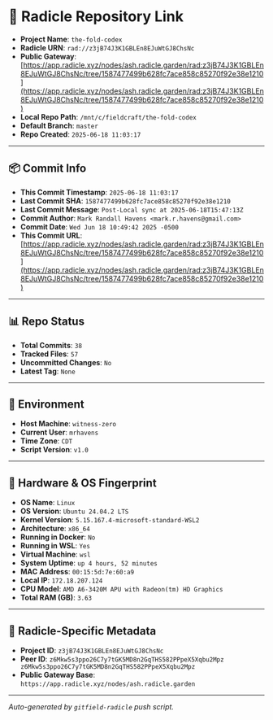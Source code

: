 # 🔗 Radicle Repository Link

- **Project Name**: `the-fold-codex`
- **Radicle URN**: `rad://z3jB74J3K1GBLEn8EJuWtGJ8ChsNc`
- **Public Gateway**: [https://app.radicle.xyz/nodes/ash.radicle.garden/rad:z3jB74J3K1GBLEn8EJuWtGJ8ChsNc/tree/1587477499b628fc7ace858c85270f92e38e1210](https://app.radicle.xyz/nodes/ash.radicle.garden/rad:z3jB74J3K1GBLEn8EJuWtGJ8ChsNc/tree/1587477499b628fc7ace858c85270f92e38e1210)
- **Local Repo Path**: `/mnt/c/fieldcraft/the-fold-codex`
- **Default Branch**: `master`
- **Repo Created**: `2025-06-18 11:03:17`

---

## 📦 Commit Info

- **This Commit Timestamp**: `2025-06-18 11:03:17`
- **Last Commit SHA**: `1587477499b628fc7ace858c85270f92e38e1210`
- **Last Commit Message**: `Post-Local sync at 2025-06-18T15:47:13Z`
- **Commit Author**: `Mark Randall Havens <mark.r.havens@gmail.com>`
- **Commit Date**: `Wed Jun 18 10:49:42 2025 -0500`
- **This Commit URL**: [https://app.radicle.xyz/nodes/ash.radicle.garden/rad:z3jB74J3K1GBLEn8EJuWtGJ8ChsNc/tree/1587477499b628fc7ace858c85270f92e38e1210](https://app.radicle.xyz/nodes/ash.radicle.garden/rad:z3jB74J3K1GBLEn8EJuWtGJ8ChsNc/tree/1587477499b628fc7ace858c85270f92e38e1210)

---

## 📊 Repo Status

- **Total Commits**: `38`
- **Tracked Files**: `57`
- **Uncommitted Changes**: `No`
- **Latest Tag**: `None`

---

## 🧭 Environment

- **Host Machine**: `witness-zero`
- **Current User**: `mrhavens`
- **Time Zone**: `CDT`
- **Script Version**: `v1.0`

---

## 🧬 Hardware & OS Fingerprint

- **OS Name**: `Linux`
- **OS Version**: `Ubuntu 24.04.2 LTS`
- **Kernel Version**: `5.15.167.4-microsoft-standard-WSL2`
- **Architecture**: `x86_64`
- **Running in Docker**: `No`
- **Running in WSL**: `Yes`
- **Virtual Machine**: `wsl`
- **System Uptime**: `up 4 hours, 52 minutes`
- **MAC Address**: `00:15:5d:7e:60:a9`
- **Local IP**: `172.18.207.124`
- **CPU Model**: `AMD A6-3420M APU with Radeon(tm) HD Graphics`
- **Total RAM (GB)**: `3.63`

---

## 🌱 Radicle-Specific Metadata

- **Project ID**: `z3jB74J3K1GBLEn8EJuWtGJ8ChsNc`
- **Peer ID**: `z6Mkw5s3ppo26C7y7tGK5MD8n2GqTHS582PPpeX5Xqbu2Mpz
z6Mkw5s3ppo26C7y7tGK5MD8n2GqTHS582PPpeX5Xqbu2Mpz`
- **Public Gateway Base**: `https://app.radicle.xyz/nodes/ash.radicle.garden`

---

_Auto-generated by `gitfield-radicle` push script._
